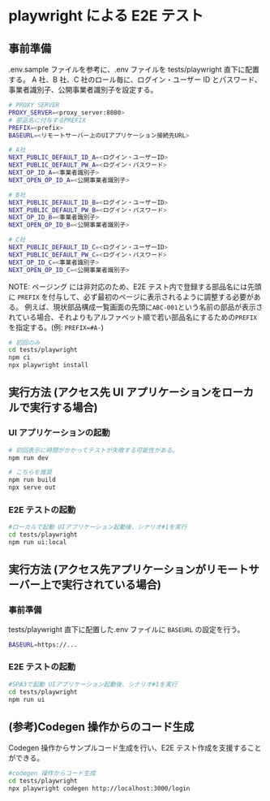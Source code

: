 # playwright による E2E テスト

## 事前準備

.env.sample ファイルを参考に、.env ファイルを tests/playwright 直下に配置する。
A 社、B 社、C 社のロール毎に、ログイン・ユーザー ID とパスワード、事業者識別子、公開事業者識別子を設定する。

```sh
# PROXY SERVER
PROXY_SERVER=<proxy_server:8080>
# 部品名に付与するPREFIX
PREFIX=<prefix>
BASEURL=<リモートサーバー上のUIアプリケーション接続先URL>

# A社
NEXT_PUBLIC_DEFAULT_ID_A=<ログイン・ユーザーID>
NEXT_PUBLIC_DEFAULT_PW_A=<ログイン・パスワード>
NEXT_OP_ID_A=<事業者識別子>
NEXT_OPEN_OP_ID_A=<公開事業者識別子>

# B社
NEXT_PUBLIC_DEFAULT_ID_B=<ログイン・ユーザーID>
NEXT_PUBLIC_DEFAULT_PW_B=<ログイン・パスワード>
NEXT_OP_ID_B=<事業者識別子>
NEXT_OPEN_OP_ID_B=<公開事業者識別子>

# C社
NEXT_PUBLIC_DEFAULT_ID_C=<ログイン・ユーザーID>
NEXT_PUBLIC_DEFAULT_PW_C=<ログイン・パスワード>
NEXT_OP_ID_C=<事業者識別子>
NEXT_OPEN_OP_ID_C=<公開事業者識別子>
```

NOTE: ページング には非対応のため、E2E テスト内で登録する部品名には先頭に `PREFIX` を付与して、必ず最初のページに表示されるように調整する必要がある。
例えば、現状部品構成一覧画面の先頭に`ABC-001`という名前の部品が表示されている場合、それよりもアルファベット順で若い部品名にするための`PREFIX`を指定する。(例: `PREFIX=#A-`)

```sh
# 初回のみ
cd tests/playwright
npm ci
npx playwright install
```

## 実行方法 (アクセス先 UI アプリケーションをローカルで実行する場合)

### UI アプリケーションの起動

```sh
# 初回表示に時間がかかってテストが失敗する可能性がある。
npm run dev

# こちらを推奨
npm run build
npx serve out
```

### E2E テストの起動

```sh
#ローカルで起動 UIアプリケーション起動後、シナリオ#1を実行
cd tests/playwright
npm run ui:local
```

## 実行方法 (アクセス先アプリケーションがリモートサーバー上で実行されている場合)

### 事前準備

tests/playwright 直下に配置した.env ファイルに `BASEURL` の設定を行う。

```sh
BASEURL=https://...
```

### E2E テストの起動

```sh
#SPA3で起動 UIアプリケーション起動後、シナリオ#1を実行
cd tests/playwright
npm run ui
```

## (参考)Codegen 操作からのコード生成

Codegen 操作からサンプルコード生成を行い、E2E テスト作成を支援することができる。

```sh
#codegen 操作からコード生成
cd tests/playwright
npx playwright codegen http://localhost:3000/login
```
